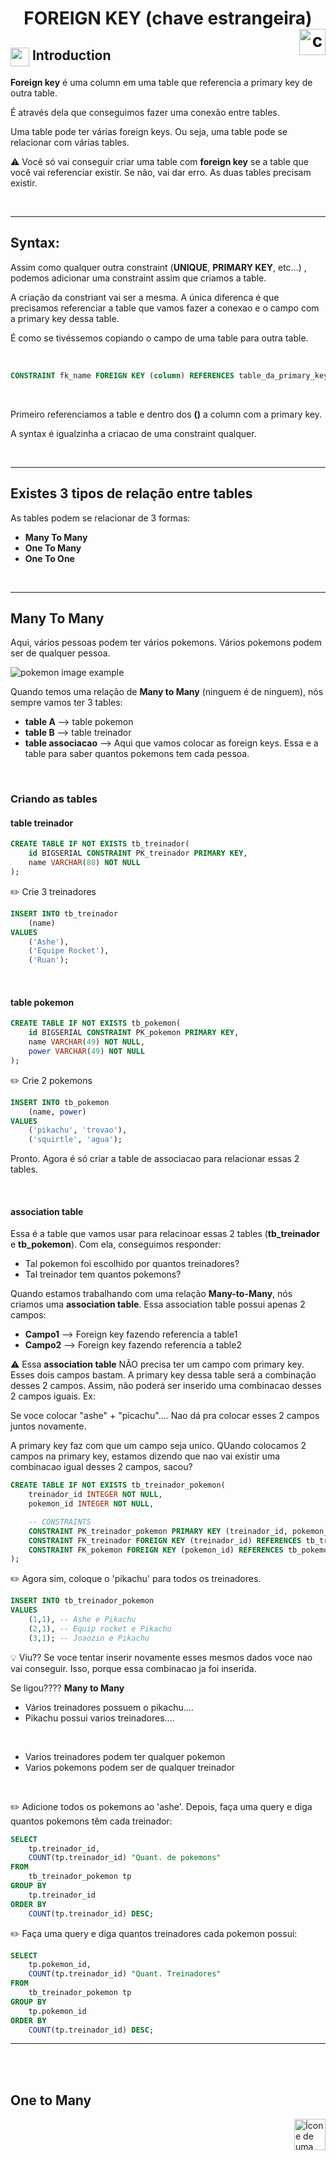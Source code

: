 <h1 align="center"; style="color:">FOREIGN KEY (chave estrangeira)
    <img src="https://cdn-icons-png.flaticon.com/512/1011/1011870.png" alt="chave vermelha e amarela" width="42px" align="right">
</h1> 

## <img src="https://cdn-icons-png.flaticon.com/512/2471/2471007.png" align="top"  width="30px"> Introduction

<strong>Foreign key</strong> é uma column em uma table que referencia a primary key de outra table.

É através dela que conseguimos fazer uma conexão entre tables.


Uma table pode ter várias foreign keys. Ou seja, uma table pode se relacionar com várias tables.


:warning: Você só vai conseguir criar uma table com **foreign key** se a table que você 
vai referenciar existir. Se não, vai dar erro. As duas tables precisam existir.

<br>
<hr>


## Syntax:

Assim como qualquer outra constraint (**UNIQUE**, **PRIMARY KEY**, etc...) , podemos adicionar uma constraint assim que criamos a table.


A criação da constriant vai ser a mesma. A única diferenca é que precisamos referenciar a table que vamos fazer a conexao e o campo com a primary key dessa table.


É como se tivéssemos copiando o campo de uma table para outra table.

<br>

```sql
CONSTRAINT fk_name FOREIGN KEY (column) REFERENCES table_da_primary_key (column_da_primary_key);
```

<br>

Primeiro referenciamos a table e dentro dos **()** a column com a primary key.

A syntax é igualzinha a criacao de uma constraint qualquer.

<br>
<hr>


## Existes 3 tipos de relação entre tables

As tables podem se relacionar de 3 formas:

- **Many To Many**
- **One To Many**
- **One To One**

<br>
<hr>

## Many To Many

Aqui, vários pessoas podem ter vários pokemons. Vários pokemons podem ser de qualquer pessoa.

![pokemon image example](../99.settings/imgs/many_to_many.png)


Quando temos uma relação de **Many to Many** (ninguem é de ninguem), nós sempre vamos ter 3 tables:

- **table A** --> table pokemon
- **table B** --> table treinador
- **table associacao** --> Aqui que vamos colocar as foreign keys. Essa e a table para saber quantos pokemons tem cada pessoa.


<br>

### Criando as tables

#### table treinador
``` sql
CREATE TABLE IF NOT EXISTS tb_treinador(
    id BIGSERIAL CONSTRAINT PK_treinador PRIMARY KEY,
    name VARCHAR(80) NOT NULL
);
```

:pencil2: Crie 3 treinadores

``` sql
INSERT INTO tb_treinador
    (name)
VALUES
    ('Ashe'),
    ('Equipe Rocket'),
    ('Ruan');
```

<br>

#### table pokemon

```sql
CREATE TABLE IF NOT EXISTS tb_pokemon(
    id BIGSERIAL CONSTRAINT PK_pokemon PRIMARY KEY,
    name VARCHAR(49) NOT NULL,
    power VARCHAR(49) NOT NULL
);
```

:pencil2: Crie 2 pokemons

```sql
INSERT INTO tb_pokemon
    (name, power)
VALUES
    ('pikachu', 'trovao'),
    ('squirtle', 'agua');
```

Pronto. Agora é só criar a table de associacao para relacionar essas 2 tables.

<br>

#### association table

Essa é a table que vamos usar para relacinoar essas 2 tables (**tb_treinador** e **tb_pokemon**). Com ela, conseguimos responder:
- Tal pokemon foi escolhido por quantos treinadores?
- Tal treinador tem quantos pokemons?

Quando estamos trabalhando com uma relação **Many-to-Many**, nós criamos uma **association table**. Essa association table possui apenas 2 campos:

- **Campo1** --> Foreign key fazendo referencia a table1
- **Campo2** --> Foreign key fazendo referencia a table2

⚠️ Essa **association table** NÃO precisa ter um campo com primary key. Esses dois campos bastam. A primary key dessa table será a combinação desses 2 campos. Assim, não poderá ser inserido uma combinacao desses 2 campos iguais. Ex:

Se voce colocar "ashe" + "picachu".... Nao dá pra colocar esses 2 campos juntos novamente. 

A primary key faz com que um campo seja unico. QUando colocamos 2 campos na primary key, estamos dizendo que nao vai existir uma combinacao igual desses 2 campos, sacou?


```sql
CREATE TABLE IF NOT EXISTS tb_treinador_pokemon(
    treinador_id INTEGER NOT NULL,
    pokemon_id INTEGER NOT NULL,

    -- CONSTRAINTS
    CONSTRAINT PK_treinador_pokemon PRIMARY KEY (treinador_id, pokemon_id), --A primary key dessa table é a combinacao desses 2 campos. Assim, garantimos que a combinacao nao sera repetida. Ou seja, o 'Ashe' nao pode ter o 'picachu' novamente.
    CONSTRAINT FK_treinador FOREIGN KEY (treinador_id) REFERENCES tb_treinador (id),
    CONSTRAINT FK_pokemon FOREIGN KEY (pokemon_id) REFERENCES tb_pokemon (id)
);
```


:pencil2: Agora sim, coloque o 'pikachu' para todos os treinadores.

```sql
INSERT INTO tb_treinador_pokemon
VALUES
    (1,1), -- Ashe e Pikachu
    (2,1), -- Equip rocket e Pikachu
    (3,1); -- Joaozin e Pikachu
```

💡 Viu?? Se voce tentar inserir novamente esses mesmos dados voce nao vai conseguir. Isso, porque essa combinacao ja foi inserida.

Se ligou???? **Many to Many**

- Vários treinadores possuem o pikachu....
- Pikachu possui varios treinadores....

<br>

- Varios treinadores podem ter qualquer pokemon
- Varios pokemons podem ser de qualquer treinador


<br>

:pencil2: Adicione todos os pokemons ao 'ashe'. Depois, faça uma query e diga quantos pokemons têm cada treinador:

```sql
SELECT
    tp.treinador_id,
    COUNT(tp.treinador_id) "Quant. de pokemons"
FROM
    tb_treinador_pokemon tp
GROUP BY
    tp.treinador_id
ORDER BY
    COUNT(tp.treinador_id) DESC;
```

:pencil2: Faça uma query e diga quantos treinadores cada pokemon possui:

```sql
SELECT
    tp.pokemon_id,
    COUNT(tp.treinador_id) "Quant. Treinadores"
FROM
    tb_treinador_pokemon tp
GROUP BY
    tp.pokemon_id
ORDER BY
    COUNT(tp.treinador_id) DESC; 
```


<hr>
<br>
<br>

## One to Many

<!-- Next Page Button -->
<a href="https://github.com/lGabrielDev/06.postgreSQL/blob/main/2.praticando/20.join.md">
    <img alt="Ícone de uma seta apontada para direita, representando um link para a próxima página" src="https://cdn-icons-png.flaticon.com/512/8875/8875266.png" width="50px" height="50px" align="right">
</a>



